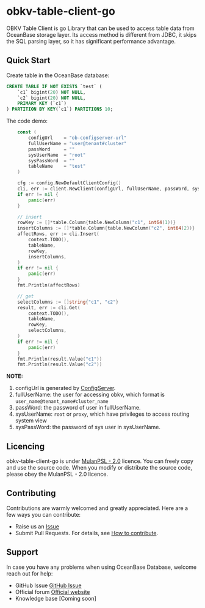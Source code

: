 # obkv-table-client-go
OBKV Table Client is go Library that can be used to access table data from OceanBase storage layer. Its access method is different from JDBC, it skips the SQL parsing layer, so it has significant performance advantage.


## Quick Start
Create table in the OceanBase database:

``` sql
CREATE TABLE IF NOT EXISTS `test` (
    `c1` bigint(20) NOT NULL,
    `c2` bigint(20) NOT NULL,
    PRIMARY KEY (`c1`)
) PARTITION BY KEY(`c1`) PARTITIONS 10;
```

The code demo:
``` go
    const (
		configUrl    = "ob-configserver-url"
		fullUserName = "user@tenant#cluster"
		passWord     = ""
		sysUserName  = "root"
		sysPassWord  = ""
		tableName    = "test"
	)

	cfg := config.NewDefaultClientConfig()
	cli, err := client.NewClient(configUrl, fullUserName, passWord, sysUserName, sysPassWord, cfg)
	if err != nil {
		panic(err)
	}

	// insert
	rowKey := []*table.Column{table.NewColumn("c1", int64(1))}
	insertColumns := []*table.Column{table.NewColumn("c2", int64(2))}
	affectRows, err := cli.Insert(
		context.TODO(),
		tableName,
		rowKey,
		insertColumns,
	)
	if err != nil {
		panic(err)
	}
	fmt.Println(affectRows)

	// get
	selectColumns := []string{"c1", "c2"}
	result, err := cli.Get(
		context.TODO(),
		tableName,
		rowKey,
		selectColumns,
	)
	if err != nil {
		panic(err)
	}
	fmt.Println(result.Value("c1"))
	fmt.Println(result.Value("c2"))
```
**NOTE:**
1. configUrl is generated by [ConfigServer](https://ask.oceanbase.com/t/topic/35601923).
2. fullUserName: the user for accessing obkv, which format is `user_name@tenant_name#cluster_name`
3. passWord: the password of user in fullUserName.
4. sysUserName: `root` or `proxy`, which have privileges to access routing system view
5. sysPassWord: the password of sys user in sysUserName.

## Licencing

obkv-table-client-go is under [MulanPSL - 2.0](http://license.coscl.org.cn/MulanPSL2) licence. You can freely copy and use the source code. When you modify or distribute the source code, please obey the MulanPSL - 2.0 licence.

## Contributing

Contributions are warmly welcomed and greatly appreciated. Here are a few ways you can contribute:

- Raise us an [Issue](https://github.com/oceanbase/obkv-table-client-go/issues)
- Submit Pull Requests. For details, see [How to contribute](CONTRIBUTING.md).

## Support

In case you have any problems when using OceanBase Database, welcome reach out for help:

- GitHub Issue [GitHub Issue](https://github.com/oceanbase/obkv-table-client-go/issues)
- Official forum [Official website](https://open.oceanbase.com)
- Knowledge base [Coming soon]

